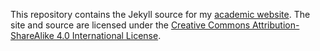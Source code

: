 This repository contains the Jekyll source for my [academic
website](https://brett.boston).
The site and source are licensed under the [Creative Commons
Attribution-ShareAlike 4.0 International
License](https://creativecommons.org/licenses/by-sa/4.0/).

